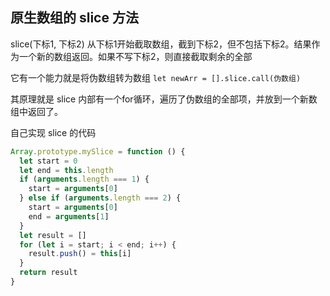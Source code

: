 ## 原生数组的 slice 方法

slice(下标1, 下标2) 从下标1开始截取数组，截到下标2，但不包括下标2。结果作为一个新的数组返回。如果不写下标2，则直接截取剩余的全部

它有一个能力就是将伪数组转为数组 `let newArr = [].slice.call(伪数组)`

其原理就是 slice 内部有一个for循环，遍历了伪数组的全部项，并放到一个新数组中返回了。

自己实现 slice 的代码

```javascript
Array.prototype.mySlice = function () {
  let start = 0
  let end = this.length
  if (arguments.length === 1) {
    start = arguments[0]
  } else if (arguments.length === 2) {
    start = arguments[0]
    end = arguments[1]
  }
  let result = []
  for (let i = start; i < end; i++) {
    result.push() = this[i]
  }
  return result
}
```

